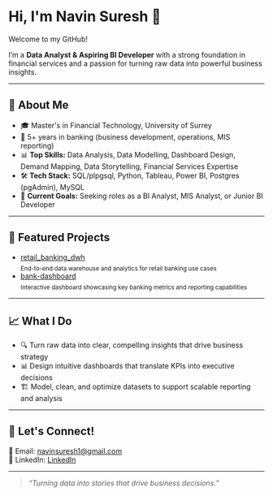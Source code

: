 # Hi, I'm Navin Suresh 👋

Welcome to my GitHub!

I’m a **Data Analyst & Aspiring BI Developer** with a strong foundation in financial services and a passion for turning raw data into powerful business insights.

---

## 🚀 About Me

- 🎓 Master's in Financial Technology, University of Surrey
- 🏦 5+ years in banking (business development, operations, MIS reporting)   
- 📊 **Top Skills:** Data Analysis, Data Modelling, Dashboard Design, Demand Mapping, Data Storytelling, Financial Services Expertise  
- 🛠️ **Tech Stack:** SQL/plpgsql, Python, Tableau, Power BI, Postgres (pgAdmin), MySQL  
- 🎯 **Current Goals:** Seeking roles as a BI Analyst, MIS Analyst, or Junior BI Developer  

---

## 🌟 Featured Projects

- [retail_banking_dwh](https://github.com/NavinSuresh/retail_banking_dwh)  
  <sub>End-to-end data warehouse and analytics for retail banking use cases</sub>
- [bank-dashboard](https://github.com/NavinSuresh/bank-dashboard)  
  <sub>Interactive dashboard showcasing key banking metrics and reporting capabilities</sub>

---

## 📈 What I Do

- 🔍 Turn raw data into clear, compelling insights that drive business strategy  
- 📊 Design intuitive dashboards that translate KPIs into executive decisions  
- 🏗️ Model, clean, and optimize datasets to support scalable reporting and analysis

---

## 💬 Let's Connect!

📧 Email: navinsuresh1@gmail.com  
🔗 LinkedIn: [LinkedIn](https://www.linkedin.com/in/navin-suresh-)

---

> _“Turning data into stories that drive business decisions.”_
